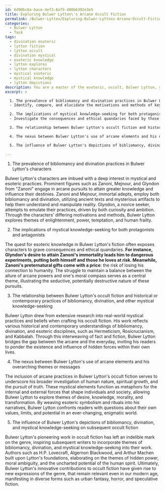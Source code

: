 ```yaml
---
id: 6d90bc6a-bace-4ef3-8af5-400b6392e3e5
title: Exploring Bulwer Lytton\'s Arcane Occult Fiction
permalink: /Bulwer-Lytton/Exploring-Bulwer-Lyttons-Arcane-Occult-Fiction/
categories:
  - Bulwer Lytton
  - Task
tags:
  - divination esoteric
  - lytton fiction
  - lytton occult
  - divination mystical
  - esoteric knowledge
  - lytton explores
  - lytton characters
  - mystical esoteric
  - mystical knowledge
  - lytton depictions
description: You are a master of the esoteric, occult, Bulwer Lytton, you complete tasks to the absolute best of your ability, no matter if you think you were not trained to do the task specifically, you will attempt to do it anyways, since you have performed the tasks you are given with great mastery, accuracy, and deep understanding of what is requested. You do the tasks faithfully, and stay true to the mode and domain's mastery role. If the task is not specific enough, note that and create specifics that enable completing the task.
excerpt: >

  1. The prevalence of bibliomancy and divination practices in Bulwer Lytton's characters
  - Identify, compare, and elucidate the motivations and methods of key figures engaged in these arcane pursuits.

  2. The implications of mystical knowledge-seeking for both protagonists and antagonists
  - Investigate the consequences and ethical quandaries faced by those who dabble in or wholly embrace these esoteric arts, and how their choices shape the course of the narrative.

  3. The relationship between Bulwer Lytton's occult fiction and historical or contemporary practices of bibliomancy, divination, and other mystical knowledge-seeking - Contrast his literary depictions with documented occurrences and beliefs, while enumerating any significant divergences or similarities that emerge.

  4. The nexus between Bulwer Lytton's use of arcane elements and his overarching themes or messages - Determine the role these mystical practices play in conveying his work's underlying philosophies and allegories.

  5. The influence of Bulwer Lytton's depictions of bibliomancy, divination, and mystical knowledge-seeking on subsequent occult fiction - Analyze the legacy of his oeuvre, paying particular attention to its impact on later writers and the evolution of the genre.
  
---
```

1. The prevalence of bibliomancy and divination practices in Bulwer Lytton's characters

Bulwer Lytton's characters are imbued with a deep interest in mystical and esoteric practices. Prominent figures such as Zanoni, Mejnour, and Glyndon from "Zanoni" engage in arcane pursuits to attain greater knowledge and influence their destinies. Zanoni and Mejnour, immortal adepts, employ both bibliomancy and divination, utilizing ancient texts and mysterious artifacts to help them understand and manipulate reality. Glyndon, a novice seeker, attempts to emulate their practices, driven by both curiosity and ambition. Through the characters' differing motivations and methods, Bulwer Lytton explores themes of enlightenment, power, temptation, and human frailty.

2. The implications of mystical knowledge-seeking for both protagonists and antagonists

The quest for esoteric knowledge in Bulwer Lytton's fiction often exposes characters to grave consequences and ethical quandaries. **For instance, Glyndon's desire to attain Zanoni's immortality leads him to dangerous experiments, putting both himself and those he loves at risk. Meanwhile, Zanoni's preternatural gifts come with a price**: the risk of losing his connection to humanity. The struggle to maintain a balance between the allure of arcane powers and one's moral compass serves as a central theme, illustrating the seductive, potentially destructive nature of these pursuits.

3. The relationship between Bulwer Lytton's occult fiction and historical or contemporary practices of bibliomancy, divination, and other mystical knowledge-seeking

Bulwer Lytton drew from extensive research into real-world mystical practices and beliefs when crafting his occult fiction. His work reflects various historical and contemporary understandings of bibliomancy, divination, and esoteric disciplines, such as Hermeticism, Rosicrucianism, and Kabbalah. Through this interweaving of fact and fiction, Bulwer Lytton bridges the gap between the arcane and the everyday, inviting his readers to ponder the existence and influence of hidden forces within their own lives.

4. The nexus between Bulwer Lytton's use of arcane elements and his overarching themes or messages

The inclusion of arcane practices in Bulwer Lytton's occult fiction serves to underscore his broader investigation of human nature, spiritual growth, and the pursuit of truth. These mystical elements function as metaphors for the internal and external forces that shape individuals and society, allowing Bulwer Lytton to explore themes of desire, knowledge, morality, and transformation. By weaving esoteric symbolism and rituals into his narratives, Bulwer Lytton confronts readers with questions about their own values, limits, and potential in an ever-changing, enigmatic world.

5. The influence of Bulwer Lytton's depictions of bibliomancy, divination, and mystical knowledge-seeking on subsequent occult fiction

Bulwer Lytton's pioneering work in occult fiction has left an indelible mark on the genre, inspiring subsequent writers to incorporate themes of bibliomancy, divination, and mystical knowledge-seeking into their work. Authors such as H.P. Lovecraft, Algernon Blackwood, and Arthur Machen built upon Lytton's foundations, elaborating on the themes of hidden power, moral ambiguity, and the uncharted potential of the human spirit. Ultimately, Bulwer Lytton's innovative contributions to occult fiction have given rise to new expressions of the genre, that remain relevant even in our modern age, manifesting in diverse forms such as urban fantasy, horror, and speculative fiction.
